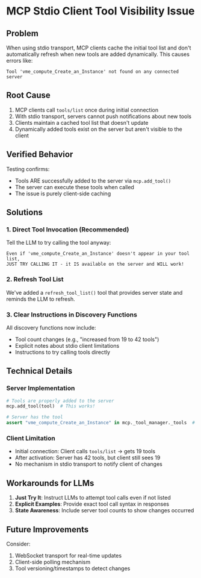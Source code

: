 # MCP Stdio Client Tool Visibility Issue

## Problem
When using stdio transport, MCP clients cache the initial tool list and don't automatically refresh when new tools are added dynamically. This causes errors like:
```
Tool 'vme_compute_Create_an_Instance' not found on any connected server
```

## Root Cause
1. MCP clients call `tools/list` once during initial connection
2. With stdio transport, servers cannot push notifications about new tools
3. Clients maintain a cached tool list that doesn't update
4. Dynamically added tools exist on the server but aren't visible to the client

## Verified Behavior
Testing confirms:
- Tools ARE successfully added to the server via `mcp.add_tool()`
- The server can execute these tools when called
- The issue is purely client-side caching

## Solutions

### 1. Direct Tool Invocation (Recommended)
Tell the LLM to try calling the tool anyway:
```
Even if 'vme_compute_Create_an_Instance' doesn't appear in your tool list,
JUST TRY CALLING IT - it IS available on the server and WILL work!
```

### 2. Refresh Tool List
We've added a `refresh_tool_list()` tool that provides server state and reminds the LLM to refresh.

### 3. Clear Instructions in Discovery Functions
All discovery functions now include:
- Tool count changes (e.g., "increased from 19 to 42 tools")
- Explicit notes about stdio client limitations
- Instructions to try calling tools directly

## Technical Details

### Server Implementation
```python
# Tools are properly added to the server
mcp.add_tool(tool)  # This works!

# Server has the tool
assert "vme_compute_Create_an_Instance" in mcp._tool_manager._tools  # True!
```

### Client Limitation
- Initial connection: Client calls `tools/list` → gets 19 tools
- After activation: Server has 42 tools, but client still sees 19
- No mechanism in stdio transport to notify client of changes

## Workarounds for LLMs

1. **Just Try It**: Instruct LLMs to attempt tool calls even if not listed
2. **Explicit Examples**: Provide exact tool call syntax in responses
3. **State Awareness**: Include server tool counts to show changes occurred

## Future Improvements

Consider:
1. WebSocket transport for real-time updates
2. Client-side polling mechanism
3. Tool versioning/timestamps to detect changes
